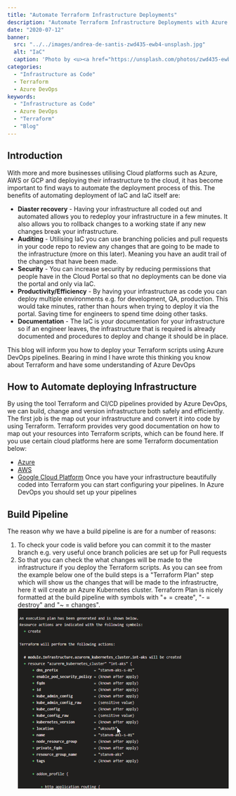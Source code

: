 ```yaml
---
title: "Automate Terraform Infrastructure Deployments"
description: "Automate Terraform Infrastructure Deployments with Azure DevOps"
date: "2020-07-12"
banner:
  src: "../../images/andrea-de-santis-zwd435-ewb4-unsplash.jpg"
  alt: "IaC"
  caption: 'Photo by <u><a href="https://unsplash.com/photos/zwd435-ewb4">Andrea De Santis</a></u>'
categories:
  - "Infrastructure as Code"
  - Terraform
  - Azure DevOps
keywords:
  - "Infrastructure as Code"
  - Azure DevOps
  - "Terraform"
  - "Blog"
---
```


## Introduction
With more and more businesses utilising Cloud platforms such as Azure, AWS or GCP and deploying their infrastructure to the cloud, it has become important to find ways to automate the deployment process of this. The benefits of automating deployment of IaC and IaC itself are:
* **Diaster recovery** - Having your infrastructure all coded out and automated allows you to redeploy your infrastructure in a few minutes. It also allows you to rollback changes to a working state if any new changes break your infrastructure.
* **Auditing** - Utilising IaC you can use branching policies and pull requests in your code repo to review any changes that are going to be made to the infrastructure (more on this later). Meaning you have an audit trail of the changes that have been made.
* **Security** - You can increase security by reducing permissions that people have in the Cloud Portal so that no deployments can be done via the portal and only via IaC.
* **Productivity/Efficiency** - By having your infrastructure as code you can deploy multiple environments e.g. for development, QA, production. This would take minutes, rather than hours when trying to deploy it via the portal. Saving time for engineers to spend time doing other tasks.
* **Documentation** - The IaC is your documentation for your infrastructure so if an engineer leaves, the infrastructure that is required is already documented and procedures to deploy and change it should be in place.

This blog will inform you how to deploy your Terraform scripts using Azure DevOps pipelines. Bearing in mind I have wrote this thinking you know about Terraform and have some understanding of Azure DevOps

## How to Automate deploying Infrastructure
By using the tool Terraform and CI/CD pipelines provided by Azure DevOps, we can build, change and version infrastructure both safely and efficiently. The first job is the map out your infrastructure and convert it into code by using Terraform. Terraform provides very good documentation on how to map out your resources into Terraform scripts, which can be found here. If you use certain cloud platforms here are some Terraform documentation below:
* [Azure](https://registry.terraform.io/providers/hashicorp/azurerm/latest/docs)
* [AWS](https://registry.terraform.io/providers/hashicorp/aws/latest/docs)
* [Google Cloud Platform](https://registry.terraform.io/providers/hashicorp/google/latest/docs)
Once you have your infrastructure beautifully coded into Terraform you can start configuring your pipelines. In Azure DevOps you should set up your pipelines

## Build Pipeline
The reason why we have a build pipeline is are for a number of reasons:
1. To check your code is valid before you can commit it to the master branch e.g. very useful once branch policies are set up for Pull requests
2. So that you can check the what changes will be made to the infrastructure if you deploy the Terraform scripts. As you can see from the example below one of the build steps is a "Terraform Plan" step which will show us the changes that will be made to the infrastructre, here it will create an Azure Kubernetes cluster. Terraform Plan is nicely formatted at the build pipeline with symbols with "+ = create", "- = destroy" and "~ = changes".
![Terraform Plan](../../images/AutomateTerraformInfrastructureDeployments/Terraform%20Plan%20Example.png)